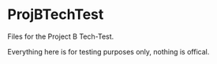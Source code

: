 # ProjBTechTest
Files for the Project B Tech-Test. 

Everything here is for testing purposes only, nothing is offical.
